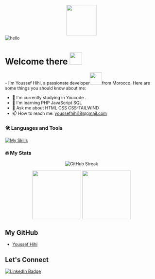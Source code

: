 <div id="header" align="center"> 
    <img src="https://media.giphy.com/media/M9gbBd9nbDrOTu1Mqx/giphy.gif" width="100"/> 
</div> 
<img src="https://komarev.com/ghpvc/?username=youssefhihi&style=flat-square&color=blue"  alt="hello"/>
<h1>
  Welcome there
  <img src="https://media.giphy.com/media/hvRJCLFzcasrR4ia7z/giphy.gif" width="40px"/>
</h1>
<div>- I'm Youssef Hihi, a passionate developer<img  src="https://media.giphy.com/media/WUlplcMpOCEmTGBtBW/giphy.gif" width="40">from  Morocco. Here are some things you should know about me: </div>

- 🚀 I'm currently studying in Youcode .
- 🌱 I'm learning PHP JavaScript SQL 
- 💬 Ask me about HTML CSS CSS-TAILWIND
- 📫 How to reach me:  youssefhihi18@gmail.com
  
### :hammer_and_wrench: Languages and Tools

[![My Skills](https://skills.thijs.gg/icons?i=html,css,js,php,bootstrap,mysql,tailwind,vscode,git,github,postman,figma)](https://skills.thijs.gg)


### :fire: My Stats            

<div align="center">
  <img src="http://github-readme-streak-stats.herokuapp.com?user=youssefhihi&theme=dark&background=000000" alt="GitHub Streak" />
</div>

<p align="center">
  <img src="https://github-readme-stats.vercel.app/api/top-langs/?username=youssefhihi&layout=compact&title_color=fff&text_color=fff&bg_color=0D1117" height="160px" />
  <img src="https://github-readme-stats.vercel.app/api?username=youssefhihi&title_color=fff&text_color=fff&icon_color=F7DF1E&bg_color=0D1117&show_icons=true" height="160px" />
</p>



## My GitHub
- [Youssef Hihi](https://github.com/youssefhihi)


## Let's Connect

<div id="badges">
  <a href="https://www.linkedin.com/in/youssef-hihi-566b5b2a4/">
    <img src="https://img.shields.io/badge/LinkedIn-blue?style=for-the-badge&logo=linkedin&logoColor=white" alt="LinkedIn Badge"/>
  </a>
</div>
